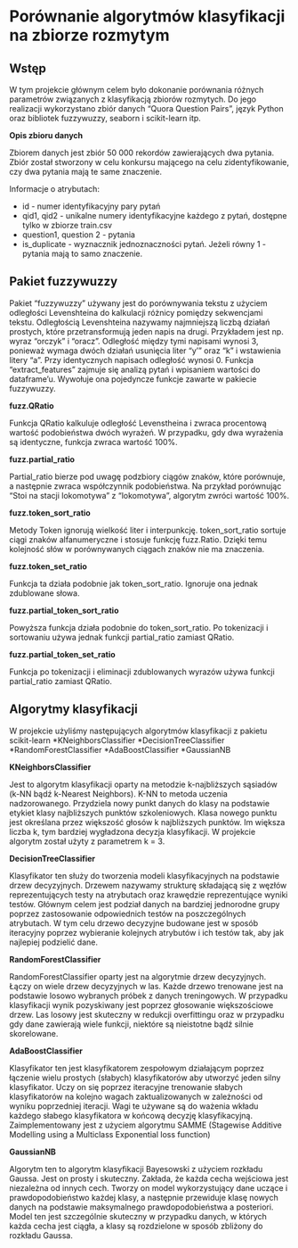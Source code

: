 <h1>Porównanie algorytmów klasyfikacji na zbiorze rozmytym</hi1>


<h2>Wstęp</h2>

W tym projekcie głównym celem było dokonanie porównania różnych parametrów związanych z klasyfikacją zbiorów rozmytych. Do jego realizacji wykorzystano zbiór danych “Quora Question Pairs”, język Python oraz bibliotek fuzzywuzzy, seaborn i scikit-learn itp.

**Opis zbioru danych**

Zbiorem danych jest zbiór 50 000 rekordów zawierających dwa pytania. Zbiór został stworzony w celu konkursu mającego na celu zidentyfikowanie, czy dwa pytania mają te same znaczenie.

Informacje o atrybutach:
* id - numer identyfikacyjny pary pytań
* qid1, qid2 - unikalne numery identyfikacyjne każdego z pytań, dostępne tylko w zbiorze train.csv
* question1, question 2 - pytania
* is_duplicate - wyznacznik jednoznaczności pytań. Jeżeli równy 1 - pytania mają to samo znaczenie.


<h2>Pakiet fuzzywuzzy</h2>

Pakiet “fuzzywuzzy” używany jest do porównywania tekstu z użyciem odległości Levenshteina do kalkulacji różnicy pomiędzy sekwencjami tekstu.  Odległością Levenshteina nazywamy najmniejszą liczbą działań prostych, które przetransformują jeden napis na drugi.
Przykładem jest np. wyraz “orczyk” i “oracz”. Odległość między tymi napisami wynosi 3, ponieważ wymaga dwóch działań usunięcia liter “y’” oraz “k” i wstawienia litery “a”. Przy identycznych napisach odległość wynosi 0.
Funkcja “extract_features” zajmuje się analizą pytań i wpisaniem wartości do dataframe’u. 
Wywołuje ona pojedyncze funkcje zawarte w pakiecie fuzzywuzzy.

**fuzz.QRatio**

Funkcja QRatio kalkuluje odległość Levenstheina i zwraca procentową wartość podobieństwa dwóch wyrażeń. W przypadku, gdy dwa wyrażenia są identyczne, funkcja zwraca wartość 100%. 

**fuzz.partial_ratio**

Partial_ratio bierze pod uwagę podzbiory ciągów znaków, które porównuje, a następnie zwraca współczynnik podobieństwa. Na przykład porównując “Stoi na stacji lokomotywa” z “lokomotywa”, algorytm zwróci wartość 100%.

**fuzz.token_sort_ratio**

Metody Token ignorują wielkość liter i interpunkcję. token_sort_ratio sortuje ciągi znaków alfanumeryczne i stosuje funkcję fuzz.Ratio. Dzięki temu kolejność słów w porównywanych ciągach znaków nie ma znaczenia.

**fuzz.token_set_ratio**

Funkcja ta działa podobnie jak token_sort_ratio. Ignoruje ona jednak zdublowane słowa.

**fuzz.partial_token_sort_ratio**

Powyższa funkcja działa podobnie do token_sort_ratio. Po tokenizacji i sortowaniu używa jednak funkcji partial_ratio zamiast QRatio.

**fuzz.partial_token_set_ratio**

Funkcja po tokenizacji i eliminacji zdublowanych wyrazów używa funkcji partial_ratio zamiast QRatio.


<h2>Algorytmy klasyfikacji</h2>

W projekcie użyliśmy następujących algorytmów klasyfikacji z pakietu scikit-learn
*KNeighborsClassifier
*DecisionTreeClassifier
*RandomForestClassifier
*AdaBoostClassifier
*GaussianNB

**KNeighborsClassifier**

Jest to algorytm klasyfikacji oparty na metodzie k-najbliższych sąsiadów (k-NN bądź k-Nearest Neighbors). K-NN to metoda uczenia nadzorowanego. Przydziela nowy punkt danych do klasy na podstawie etykiet klasy najbliższych punktów szkoleniowych. Klasa nowego punktu jest określana przez większość głosów k najbliższych punktów. Im większa liczba k, tym bardziej wygładzona decyzja klasyfikacji. W projekcie algorytm został użyty z parametrem k = 3.

**DecisionTreeClassifier**

Klasyfikator ten służy do tworzenia modeli klasyfikacyjnych na podstawie drzew decyzyjnych. Drzewem nazywamy strukturę składającą się z węzłów reprezentujących testy na atrybutach oraz krawędzie reprezentujące wyniki testów. Głównym celem jest podział danych na bardziej jednorodne grupy poprzez zastosowanie odpowiednich testów na poszczególnych atrybutach. W tym celu drzewo decyzyjne budowane jest w sposób iteracyjny poprzez wybieranie kolejnych atrybutów i ich testów tak, aby jak najlepiej podzielić dane.

**RandomForestClassifier**

RandomForestClassifier oparty jest na algorytmie drzew decyzyjnych. Łączy on wiele drzew decyzyjnych w las. Każde drzewo trenowane jest na podstawie losowo wybranych próbek z danych treningowych. W przypadku klasyfikacji wynik pozyskiwany jest poprzez głosowanie większościowe drzew. Las losowy jest skuteczny w redukcji overfittingu oraz w przypadku gdy dane zawierają wiele funkcji, niektóre są nieistotne bądź silnie skorelowane.

**AdaBoostClassifier**

Klasyfikator ten jest klasyfikatorem zespołowym działającym poprzez łączenie wielu prostych (słabych) klasyfikatorów aby utworzyć jeden silny klasyfikator. Uczy on się poprzez iteracyjne trenowanie słabych klasyfikatorów na kolejno wagach zaktualizowanych w zależności od wyniku poprzedniej iteracji. Wagi te używane są do ważenia wkładu każdego słabego klasyfikatora w końcową decyzję klasyfikacyjną. Zaimplementowany jest z użyciem algorytmu SAMME (Stagewise Additive Modelling using a Multiclass Exponential loss function)


**GaussianNB**

Algorytm ten to algorytm klasyfikacji Bayesowski z użyciem rozkładu Gaussa. Jest on prosty i skuteczny. Zakłada, że każda cecha wejściowa jest niezależna od innych cech. Tworzy on model wykorzystujący dane uczące i prawdopodobieństwo każdej klasy, a następnie przewiduje klasę nowych danych na podstawie maksymalnego prawdopodobieństwa a posteriori. Model ten jest szczególnie skuteczny w przypadku danych, w których każda cecha jest ciągła, a klasy są rozdzielone w sposób zbliżony do rozkładu Gaussa.
